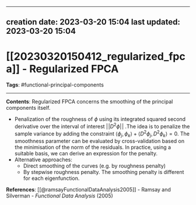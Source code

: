 
---
creation date: 2023-03-20 15:04
last updated: 2023-03-20 15:04
---
# [[20230320150412_regularized_fpca]] - Regularized FPCA
__Tags__: #functional-principal-components 

---
__Contents__: Regularized FPCA concerns the smoothing of the principal components itself.

* Penalization of the roughness of $\phi$ using its integrated squared second derivative over the interval of interest $|\!| D^2\phi |\!|$ .The idea is to penalize the sample variance by adding the constraint $\langle \phi_j, \phi_k\rangle + \langle D^2\phi_j, D^2\phi_k\rangle = 0$. The smoothness parameter can be evaluated by cross-validation based on the minimisation of the norm of the residuals. In practice, using a suitable basis, we can derive an expression for the penalty.
* Alternative approaches:
	* Direct smoothing of the curves (e.g. by roughness penalty)
	* By stepwise roughness penalty. The smoothing penalty is different for each eigenfunction.

__References__:
[[@ramsayFunctionalDataAnalysis2005]] - Ramsay and Silverman - _Functional Data Analysis_ (2005)



